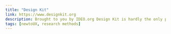 ```yaml
---
title: "Design Kit"
link: https://www.designkit.org
description: Brought to you by IDEO.org Design Kit is hardly the only place to learn about the power of human-centered design. These books, guides, and free downloads are all great destinations to help you routinely innovate and solve big problems.
tags: [newtoUX, research methods]
---
```

